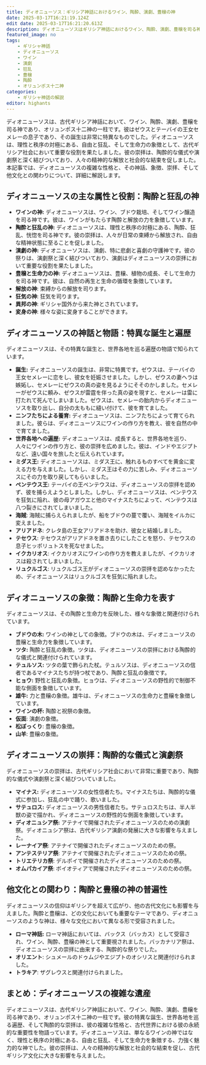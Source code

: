 ```yaml
---
title: ディオニューソス：ギリシア神話におけるワイン、陶酔、演劇、豊穣の神
date: 2025-03-17T16:21:19.124Z
edit date: 2025-03-17T16:21:20.613Z
description: ディオニューソスはギリシア神話におけるワイン、陶酔、演劇、豊穣を司る神であり、オリュンポス十二神の一柱です。彼は自由と狂乱、そして生命力の象徴として、古代ギリシア社会において重要な役割を果たしました。
featured_image: no
tags:
    - ギリシャ神話
    - ディオニューソス
    - ワイン
    - 演劇
    - 狂乱
    - 豊穣
    - 陶酔
    - オリュンポス十二神
categories:
    - ギリシャ神話の解説
editor: highants
---
```


ディオニューソスは、古代ギリシア神話において、ワイン、陶酔、演劇、豊穣を司る神であり、オリュンポス十二神の一柱です。彼はゼウスとテーバイの王女セメレーの息子であり、その誕生は非常に特異なものでした。ディオニューソスは、理性と秩序の対極にある、自由と狂乱、そして生命力の象徴として、古代ギリシア社会において重要な役割を果たしました。彼の崇拝は、陶酔的な儀式や演劇祭と深く結びついており、人々の精神的な解放と社会的な結束を促しました。本記事では、ディオニューソスの複雑な性格と、その神話、象徴、崇拝、そして他文化との関わりについて、詳細に解説します。
<!--more-->

## ディオニューソスの主な属性と役割：陶酔と狂乱の神

* **ワインの神:** ディオニューソスは、ワイン、ブドウ栽培、そしてワイン醸造を司る神です。彼は、ワインがもたらす陶酔と解放の力を象徴しています。
* **陶酔と狂乱の神:** ディオニューソスは、理性と秩序の対極にある、陶酔、狂乱、恍惚を司る神です。彼の崇拝は、人々が日常の束縛から解放され、自由な精神状態に至ることを促しました。
* **演劇の神:** ディオニューソスは、演劇、特に悲劇と喜劇の守護神です。彼の祭りは、演劇祭と深く結びついており、演劇はディオニューソスの崇拝において重要な役割を果たしました。
* **豊穣と生命力の神:** ディオニューソスは、豊穣、植物の成長、そして生命力を司る神です。彼は、自然の再生と生命の循環を象徴しています。
* **解放の神**: 束縛からの解放を司ります。
* **狂気の神**: 狂気を司ります。
* **異邦の神**: ギリシャ国外から来た神とされています。
* **変身の神**: 様々な姿に変身することができます。

## ディオニューソスの神話と物語：特異な誕生と遍歴

ディオニューソスは、その特異な誕生と、世界各地を巡る遍歴の物語で知られています。

* **誕生:** ディオニューソスの誕生は、非常に特異です。ゼウスは、テーバイの王女セメレーに恋をし、彼女を妊娠させました。しかし、ゼウスの妻ヘラは嫉妬し、セメレーにゼウスの真の姿を見るようにそそのかしました。セメレーがゼウスに頼み、ゼウスが雷霆を伴った真の姿を現すと、セメレーは雷に打たれて死んでしまいました。ゼウスは、セメレーの胎内からディオニューソスを取り出し、自分の太ももに縫い付けて、彼を育てました。
* **ニンフたちによる養育:** ディオニューソスは、ニンフたちによって育てられました。彼らは、ディオニューソスにワインの作り方を教え、彼を自然の中で育てました。
* **世界各地への遍歴:** ディオニューソスは、成長すると、世界各地を巡り、人々にワインの作り方と、彼の崇拝を広めました。彼は、インドやエジプトなど、遠い国々を旅したと伝えられています。
* **ミダス王:** ディオニューソスは、ミダス王に、触れるものすべてを黄金に変える力を与えました。しかし、ミダス王はその力に苦しみ、ディオニューソスにその力を取り戻してもらいました。
* **ペンテウス王:** テーバイの王ペンテウスは、ディオニューソスの崇拝を認めず、彼を捕らえようとしました。しかし、ディオニューソスは、ペンテウスを狂気に陥れ、彼の母アガウエと他のマイナスたちによって、ペンテウスは八つ裂きにされてしまいました。
* **海賊**: 海賊に捕らえられましたが、船をブドウの蔓で覆い、海賊をイルカに変えました。
* **アリアドネ**: クレタ島の王女アリアドネを助け、彼女と結婚しました。
* **テセウス**: テセウスがアリアドネを置き去りにしたことを怒り、テセウスの息子ヒッポリュトスを死なせました。
* **イクカリオス**: イクカリオスにワインの作り方を教えましたが、イクカリオスは殺されてしまいました。
* **リュクルゴス**: リュクルゴス王がディオニューソスの崇拝を認めなかったため、ディオニューソスはリュクルゴスを狂気に陥れました。

## ディオニューソスの象徴：陶酔と生命力を表す

ディオニューソスは、その陶酔と生命力を反映した、様々な象徴と関連付けられています。

* **ブドウの木:** ワインの神としての象徴。ブドウの木は、ディオニューソスの豊穣と生命力を象徴しています。
* **ツタ:** 陶酔と狂乱の象徴。ツタは、ディオニューソスの崇拝における陶酔的な儀式と関連付けられています。
* **テュルソス:** ツタの葉で飾られた杖。テュルソスは、ディオニューソスの信者であるマイナスたちが持つ杖であり、陶酔と狂乱の象徴です。
* **ヒョウ:** 野性と狂乱の象徴。ヒョウは、ディオニューソスの野性的で制御不能な側面を象徴しています。
* **雄牛:** 力と豊穣の象徴。雄牛は、ディオニューソスの生命力と豊穣を象徴しています。
* **ワインの杯:** 陶酔と祝祭の象徴。
* **仮面**: 演劇の象徴。
* **松ぼっくり**: 豊穣の象徴。
* **山羊**: 豊穣の象徴。

## ディオニューソスの崇拝：陶酔的な儀式と演劇祭

ディオニューソスの崇拝は、古代ギリシア社会において非常に重要であり、陶酔的な儀式や演劇祭と深く結びついていました。

* **マイナス:** ディオニューソスの女性信者たち。マイナスたちは、陶酔的な儀式に参加し、狂乱の中で踊り、歌いました。
* **サテュロス:** ディオニューソスの男性信者たち。サテュロスたちは、半人半獣の姿で描かれ、ディオニューソスの野性的な側面を象徴しています。
* **ディオニュシア祭:** アテナイで開催されたディオニューソスのための演劇祭。ディオニュシア祭は、古代ギリシア演劇の発展に大きな影響を与えました。
* **レーナイア祭**: アテナイで開催されたディオニューソスのための祭。
* **アンテステリア祭**: アテナイで開催されたディオニューソスのための祭。
* **トリエテリカ祭**: デルポイで開催されたディオニューソスのための祭。
* **オムパカイア祭**: ボイオティアで開催されたディオニューソスのための祭。

## 他文化との関わり：陶酔と豊穣の神の普遍性

ディオニューソスの信仰はギリシアを超えて広がり、他の古代文化にも影響を与えました。陶酔と豊穣は、どの文化においても重要なテーマであり、ディオニューソスのような神は、様々な文化において異なる形で受容されました。

* **ローマ神話:** ローマ神話においては、バックス（バッカス）として受容され、ワイン、陶酔、豊穣の神として重要視されました。バッカナリア祭は、ディオニューソスの崇拝に由来する、陶酔的な祭りでした。
* **オリエント**: シュメールのドゥムジやエジプトのオシリスと関連付けられました。
* **トラキア**: ザグレウスと関連付けられました。

## まとめ：ディオニューソスの複雑な遺産

ディオニューソスは、古代ギリシア神話において、ワイン、陶酔、演劇、豊穣を司る神であり、オリュンポス十二神の一柱です。彼の特異な誕生、世界各地を巡る遍歴、そして陶酔的な崇拝は、彼の複雑な性格と、古代世界における彼の永続的な重要性を物語っています。ディオニューソスは、単なるワインの神ではなく、理性と秩序の対極にある、自由と狂乱、そして生命力を象徴する、力強く魅力的な神でした。彼の崇拝は、人々の精神的な解放と社会的な結束を促し、古代ギリシア文化に大きな影響を与えました。
